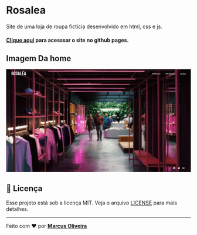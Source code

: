 # Rosalea
 Site de uma loja de roupa fictícia desenvolvido em html, css e js.
 
 #### [Clique aqui](https://mvgoliveira.github.io/Rosalea/) para acesssar o site no github pages.

## Imagem Da home
![](/assets/home.png)


## **📝 Licença**

Esse projeto está sob a licença MIT. Veja o arquivo [LICENSE](https://github.com/mvgoliveira/Rosalea/blob/master/LICENSE) para mais detalhes.


<hr>

Feito com :hearts: por **[Marcus Oliveira](https://www.linkedin.com/in/marcus-oliveira-3b92011a7/)**

